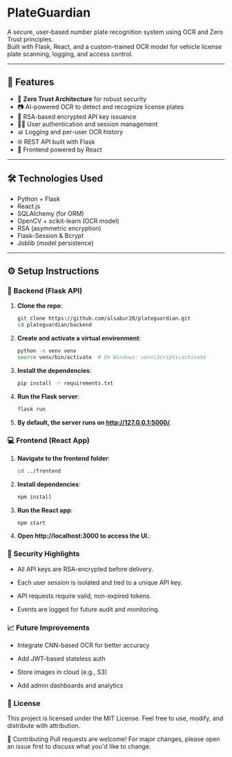 # PlateGuardian

A secure, user-based number plate recognition system using OCR and Zero Trust principles.  
Built with Flask, React, and a custom-trained OCR model for vehicle license plate scanning, logging, and access control.

---

## 🚀 Features

- 🔐 **Zero Trust Architecture** for robust security
- 📷 AI-powered OCR to detect and recognize license plates
- 🔑 RSA-based encrypted API key issuance
- 🧑‍💼 User authentication and session management
- 📊 Logging and per-user OCR history
- 🌐 REST API built with Flask
- 🎨 Frontend powered by React

---

## 🛠️ Technologies Used

- Python + Flask
- React.js
- SQLAlchemy (for ORM)
- OpenCV + scikit-learn (OCR model)
- RSA (asymmetric encryption)
- Flask-Session & Bcrypt
- Joblib (model persistence)

---

## ⚙️ Setup Instructions

### 🔧 Backend (Flask API)

1. **Clone the repo**:
   ```bash
   git clone https://github.com/alsabur20/plateguardian.git
   cd plateguardian/backend

2. **Create and activate a virtual environment**:
    ```bash
    python -m venv venv
    source venv/bin/activate  # On Windows: venv\Scripts\activate

3. **Install the dependencies**:
    ```bash
    pip install -r requirements.txt
4. **Run the Flask server**:
    ```bash
    flask run
5. **By default, the server runs on http://127.0.0.1:5000/**.

### 💻 Frontend (React App)
1. **Navigate to the frontend folder**:
    ```bash
    cd ../frontend

2. **Install dependencies**:
    ```bash
    npm install
3. **Run the React app**:
    ```bash
    npm start
4. **Open http://localhost:3000 to access the UI.**:

### 🔐 Security Highlights
- All API keys are RSA-encrypted before delivery.

- Each user session is isolated and tied to a unique API key.

- API requests require valid, non-expired tokens.

- Events are logged for future audit and monitoring.

### 📈 Future Improvements
- Integrate CNN-based OCR for better accuracy

- Add JWT-based stateless auth

- Store images in cloud (e.g., S3)

- Add admin dashboards and analytics

### 📄 License
This project is licensed under the MIT License.
Feel free to use, modify, and distribute with attribution.

🤝 Contributing
Pull requests are welcome!
For major changes, please open an issue first to discuss what you'd like to change.

